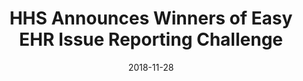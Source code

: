 ---
title: "HHS Announces Winners of Easy EHR Issue Reporting Challenge"
layout: "awards-single"
masthead: "Awards"
metaTitle: "HHS Announces Winners of Easy EHR Issue Reporting Challenge | Healthcare Innovation Awards | Medigy &#8480"
metaDesc: "HHS Announces Winners of Easy EHR Issue Reporting Challenge, Winners Include: James Madison Advisory Group, Pegwin and Jared Schwartz and team"
searchCategory: "Awards"
recognition_group_url: "hhs"
weight: '3'
folderPath: '/recognitions/challenges/2019/hhs-easy-ehr-issue-reporting-challenge/'
sub: "grouping"
recognitions: ["hhs"]
award: "hhs"
date: '2018-11-28'
url: "/recognitions/challenges/2019/hhs-winners-of-easy-ehr-issue"
aliases:
 - /recognition/awards/hhs
breadcrumbs: 
 - Home 
 - Recognitions 
 - Challenges
 - 2019
 - HHS
breadcrumbLinks: 
 - / 
 - /recognitions 
 - /recognitions 
 - /recognitions 
--- 